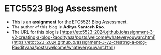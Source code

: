 
# ETC5523 Blog Assessment

* This is an **assignment** for the ETC5523 Blog Assessment. 
* The author of this blog is **Aditya Santosh Rao**.
* The URL for this blog is [https://etc5523-2024.github.io/assignment-3-v2-creating-a-blog-Raodityaaa/posts/welcome/whateveryouwant.html](https://etc5523-2024.github.io/assignment-3-v2-creating-a-blog-Raodityaaa/posts/welcome/whateveryouwant.html)
